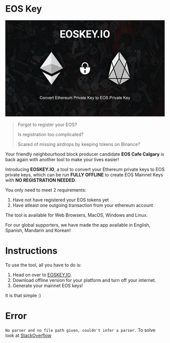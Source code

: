 # EOS Key

![my img](eoskey.png)

>Forgot to register your EOS?   
>
>Is registration too complicated?
>
>Scared of missing airdrops by keeping tokens on Binance?

Your friendly neighbourhood block producer candidate **EOS Cafe Calgary** is back again with another tool to make your lives easier!

Introducing **EOSKEY.IO**, a tool to convert your Ethereum private keys to EOS private keys, which can be run **FULLY OFFLINE** to create EOS Mainnet Keys with **NO REGISTRATION NEEDED**.



You only need to meet 2 requirements:  
  1. Have not have registered your EOS tokens yet
  2. Have atleast one outgoing transaction from your ethereum account

The tool is available for Web Browsers, MacOS, Windows and Linux.

For our global supporters, we have made the app available in English, Spanish, Mandarin and Korean!

# Instructions
To use the tool, all you have to do is:
1. Head on over to [EOSKEY.IO](http://eoskey.io).
2. Download offline version for your platform and turn off your internet.
3. Generate your mainnet EOS keys!

It is that simple :)


# Error
```No parser and no file path given, couldn't infer a parser.```
To solve look at [StackOverflow](https://stackoverflow.com/questions/50561649/module-build-failed-error-no-parser-and-no-file-path-given-couldnt-infer-a-p)

